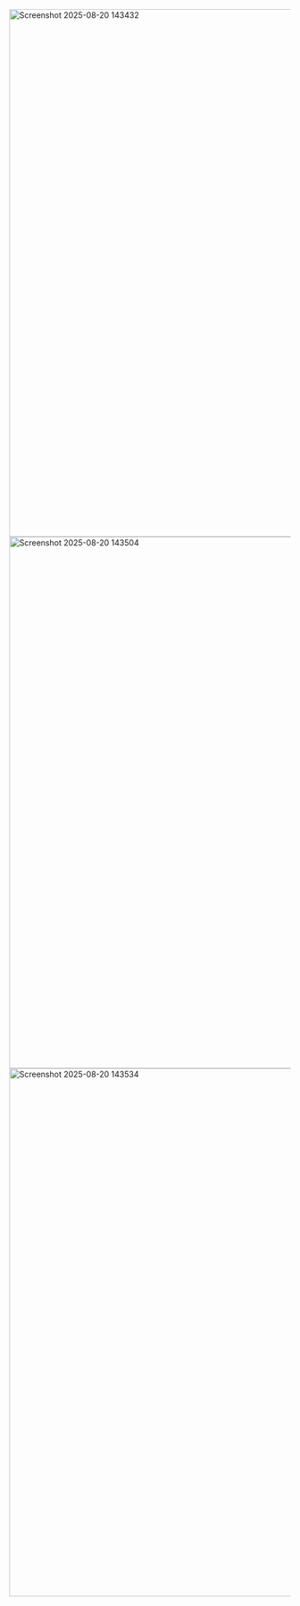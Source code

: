 <img width="1903" height="944" alt="Screenshot 2025-08-20 143432" src="https://github.com/user-attachments/assets/ec9d7639-2fcb-4300-9f51-f82a30d6ee47" />
<img width="1907" height="951" alt="Screenshot 2025-08-20 143504" src="https://github.com/user-attachments/assets/9d7dc359-e6eb-417a-b418-bd43e30de8a6" />
<img width="1913" height="945" alt="Screenshot 2025-08-20 143534" src="https://github.com/user-attachments/assets/e14dacc0-2fe2-4903-bd32-8e884577eb42" />
